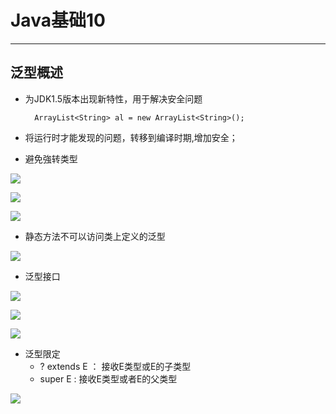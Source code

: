 
# Java基础10  
<hr>     

## 泛型概述   
* 为JDK1.5版本出现新特性，用于解决安全问题  

		ArrayList<String> al = new ArrayList<String>();  
  
* 将运行时才能发现的问题，转移到编译时期,增加安全；
* 避免強转类型  

![](https://i.imgur.com/b2fIdMC.jpg)  
  
![](https://i.imgur.com/D0nxJus.jpg)   
  
![](https://i.imgur.com/NK3f0Ix.jpg)  
  
* 静态方法不可以访问类上定义的泛型  
  
![](https://i.imgur.com/3jWZ461.jpg)  
  
* 泛型接口  

![](https://i.imgur.com/HSdWFZs.jpg)  
  
![](https://i.imgur.com/DEFy66B.jpg)  
  
![](https://i.imgur.com/K90M2i5.jpg)  
  
* 泛型限定  
	* ? extends E ： 接收E类型或E的子类型
	* super E	 :  接收E类型或者E的父类型  
	
![](https://i.imgur.com/ct1w8Sq.jpg)  

